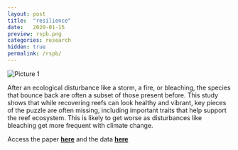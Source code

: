 ```yaml
---
layout: post
title:  "resilience"
date:   2020-01-15
preview: rspb.png
categories: research
hidden: true
permalink: /rspb/
---
```



![Picture 1]({{site.baseurl}}/images/research/rspb.JPG?auto=yes)


After an ecological disturbance like a storm, a fire, or bleaching, the species that bounce back are often a subset of those present before. This study shows that while recovering reefs can look healthy and vibrant, key pieces of the puzzle are often missing, including important traits that help support the reef ecosystem. This is likely to get worse as disturbances like bleaching get more frequent with climate change.

Access the paper [**here**](https://royalsocietypublishing.org/doi/full/10.1098/rspb.2019.2628) and the data [**here**](https://datadryad.org/stash/dataset/doi:10.5061/dryad.kh189321w)
